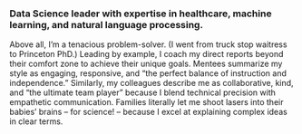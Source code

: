 ### Data Science leader with expertise in healthcare, machine learning, and natural language processing.

Above all, I’m a tenacious problem-solver. (I went from truck stop waitress to Princeton PhD.) Leading by example, I coach my direct reports beyond their comfort zone to achieve their unique goals. Mentees summarize my style as engaging, responsive, and “the perfect balance of instruction and independence.” Similarly, my colleagues describe me as collaborative, kind, and “the ultimate team player” because I blend technical precision with empathetic communication. Families literally let me shoot lasers into their babies’ brains – for science! – because I excel at explaining complex ideas in clear terms.
